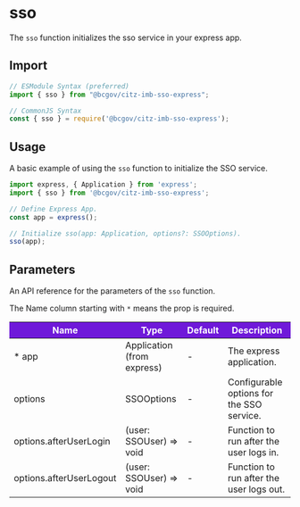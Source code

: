 # sso

The `sso` function initializes the sso service in your express app.

## Import

```JavaScript
// ESModule Syntax (preferred)
import { sso } from "@bcgov/citz-imb-sso-express";

// CommonJS Syntax
const { sso } = require('@bcgov/citz-imb-sso-express');
```

## Usage

A basic example of using the `sso` function to initialize the SSO service.

```JavaScript
import express, { Application } from 'express';
import { sso } from '@bcgov/citz-imb-sso-express';

// Define Express App.
const app = express();

// Initialize sso(app: Application, options?: SSOOptions).
sso(app);
```

## Parameters

An API reference for the parameters of the `sso` function.

The Name column starting with `*` means the prop is required.

<table>
  <!-- Table columns -->
  <thead>
    <tr>
      <th style="background: #6f19d9; color: white;">Name</th>
      <th style="background: #6f19d9; color: white;">Type</th>
      <th style="background: #6f19d9; color: white;">Default</th>
      <th style="background: #6f19d9; color: white;">Description</th>
    </tr>
  </thead>

  <!-- Table rows -->
  <tbody>
    <tr>
      <td>* app</td>
      <td>Application (from express)</td>
      <td>-</td>
      <td>The express application.</td>
    </tr>
    <tr>
      <td>options</td>
      <td>SSOOptions</td>
      <td>-</td>
      <td>Configurable options for the SSO service.</td>
    </tr>
    <tr>
      <td>options.afterUserLogin</td>
      <td>(user: SSOUser) => void</td>
      <td>-</td>
      <td>Function to run after the user logs in.</td>
    </tr>
    <tr>
      <td>options.afterUserLogout</td>
      <td>(user: SSOUser) => void</td>
      <td>-</td>
      <td>Function to run after the user logs out.</td>
    </tr>
  </tbody>
</table>
